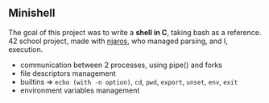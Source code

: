 ## Minishell
The goal of this project was to write a **shell in C**, taking bash as a reference. </br>
42 school project, made with [njaros](https://github.com/jajalecapouet), who managed parsing, and I, execution.

- communication between 2 processes, using pipe() and forks
- file descriptors management
- builtins => `echo (with -n option)`, `cd`, `pwd`, `export`, `unset`, `env`, `exit`
- environment variables management
